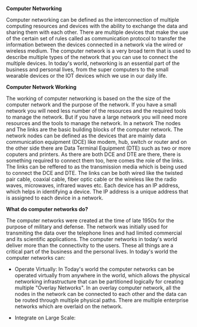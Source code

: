 **Computer Networking**

Computer networking can be defined as the interconnection of multiple computing resources and devices with the ability to exchange the data and sharing them with each other. There are multiple devices that make the use of the certain set of rules called as communication protocol to transfer the information between the devices connected in a network via the wired or wireless medium. The computer network is a very broad term that is used to describe multiple types of the network that you can use to connect the multiple devices. In today's world, networking is an essential part of the business and personal lives, from the super computers to the small wearable devices or the IOT devices which we use in our daily life.

**Computer Network Working**

The working of computer networking is based on the the size of the computer network and the purpose of the network. If you have a small network you will need less number of the resources and the required tools to manage the network. But if you have a large network you will need more resources and the tools to manage the network. In a network The nodes and The links are the basic building blocks of the computer network. The network nodes can be defined as the devices that are mainly data communication equipment (DCE) like modem, hub, switch or router and on the other side there are Data Terminal Equipment (DTE) such as two or more coputers and printers. As there are both DCE and DTE are there, there is something required to connect them too, here comes the role of the links. The links can be reffered to as the transmission media which is being used to connect the DCE and DTE. The links can be both wired like the twisted pair cable, coaxial cable, fiber optic cable or the wireless like the radio waves, microwaves, infrared waves etc. Each device has an IP address, which helps in identifying a device. The IP address is a unique address that is assigned to each device in a network.

**What do computer networks do?**

The computer networks were created at the time of late 1950s for the purpose of military and defense. The network was initially used for transmiting the data over the telephone lines and had limited commercial and its scientific applications. The computer networks in today's world deliver more than the connectivity to the users. These all things are a critical part of the business and the personal lives. In today's world the computer networks can:

- Operate Virtually: In Today's world the computer networks can be operated virtually from anywhere in the world, which allows the physical networking infrastructure that can be partitioned logically for creating multiple "Overlay Networks". In an overlay computer network, all the nodes in the network can be connected to each other and the data can be routed through multiple physical paths. There are multiple enterprise networks which are overlaid on the network.

- Integrate on Large Scale: 